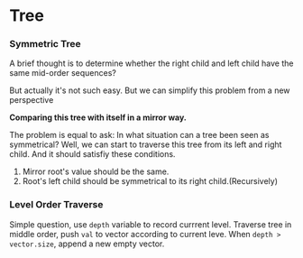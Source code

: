 # Tree

### Symmetric Tree
A brief thought is to determine whether the right child and left child have the same mid-order sequences?

But actually it's not such easy. But we can simplify this problem from a new perspective

**Comparing this tree with itself in a mirror way.** 

The problem is equal to ask: In what situation can a tree been seen as symmetrical? Well, we can start to traverse this tree from its left and right child. And it should satisfiy these conditions.

1. Mirror root's value should be the same.
2. Root's left child should be symmetrical to its right child.(Recursively)

### Level Order Traverse

Simple question, use `depth` variable to record currrent level. Traverse tree in middle order, push `val` to vector according to current leve.
When `depth > vector.size`, append a new empty vector.